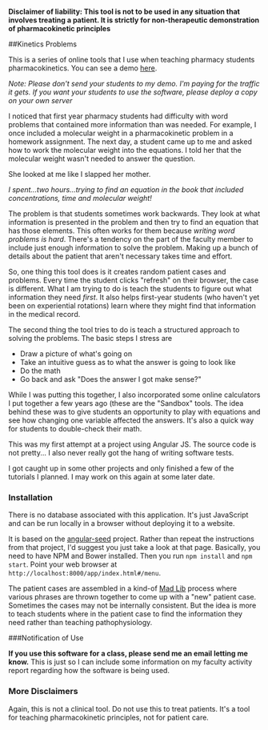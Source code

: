 **Disclaimer of liability:  This tool is not to be used in any situation that involves treating a patient.   It is
strictly for non-therapeutic demonstration of pharmacokinetic principles**


##Kinetics Problems

This is a series of online tools that I use when teaching pharmacy students pharmacokinetics.   You can see a demo [here](http://bitly.com/theilmankinetics).   

*Note:  Please don't send your students to my demo.   I'm paying for the traffic it gets.  If you want your students to use the software, please deploy a copy on your own server*

I noticed that first year pharmacy students had difficulty with word problems that contained more information than was needed.  For example, I once included a molecular weight in a pharmacokinetic problem in a homework assignment.   The next day, a student came up to me and asked how to work the molecular weight into the equations.   I told her that the molecular weight wasn't needed to answer the question.

She looked at me like I slapped her mother.

*I spent...two hours...trying to find an equation in the book that included concentrations, time and molecular weight!*

The problem is that students sometimes work backwards.   They look at what information is presented in the problem and then try to find an equation that has those elements.    This often works for them because *writing word problems is hard*.   There's a tendency on the part of the faculty member to include just enough information to solve the problem.   Making up a bunch of details about the patient that aren't necessary takes time and effort.

So, one thing this tool does is it creates random patient cases and problems.   Every time the student clicks "refresh" on their browser, the case is different.   What I am trying to do is teach the students to figure out what information they need *first*.   It also helps first-year students (who haven't yet been on experiential rotations) learn where they might find that information in the medical record.

The second thing the tool tries to do is teach a structured approach to solving the problems.    The basic steps I stress are

*   Draw a picture of what's going on
*   Take an intuitive guess as to what the answer is going to look like
*   Do the math
*   Go back and ask "Does the answer I got make sense?"
   
While I was putting this together, I also incorporated some online calculators I put together a few years ago (these are the "Sandbox" tools.   The idea behind these was to give students an opportunity to play with equations and see how changing one variable affected the answers.     It's also a quick way for students to double-check their math.

This was my first attempt at a project using Angular JS.   The source code is not pretty...    I also never really got the hang of writing software tests.

I got caught up in some other projects and only finished a few of the tutorials I planned.  I may work on this again at some later date.

### Installation

There is no database associated with this application.   It's just JavaScript and can be run locally in a browser without deploying it to a website.

It is based on the [angular-seed](https://github.com/angular/angular-seed) project.   Rather than repeat the instructions from that project, I'd suggest you just take a look at that page.   Basically, you need to have NPM and Bower installed.  Then you run <code>npm install</code> and <code>npm start</code>.   Point your web browser at <code>http://localhost:8000/app/index.html#/menu</code>.

The patient cases are assembled in a kind-of [Mad Lib](https://en.wikipedia.org/wiki/Mad_Libs) process where various phrases are thrown together to come up with a "new" patient case.   Sometimes the cases may not be internally consistent.   But the idea is more to teach students where in the patient case to find the information they need rather than teaching pathophysiology.


###Notification of Use

**If you use this software for a class, please send me an email letting me know.**  This is just so I can include some information on my faculty activity report regarding how the software is being used.

### More Disclaimers

Again, this is not a clinical tool.   Do not use this to treat patients.   It's a tool for teaching pharmacokinetic principles, not for patient care.

